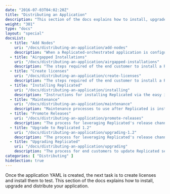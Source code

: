 ```yaml
---
date: "2016-07-03T04:02:20Z"
title: "Distributing an Application"
description: "This section of the docs explains how to install, upgrade and distribute your application."
weight: "301"
type: "docs"
layout: "special"
docsList:
  - title: "Add Nodes"
    uri: "/docs/distributing-an-application/add-nodes"
    description: "When a Replicated-orchestrated application is configured with a clustering strategy, additional nodes can be installed on remote instances to take part in the cluster."
  - title: "Airgapped Installations"
    uri: "/docs/distributing-an-application/airgapped-installations"
    description: "The steps required of the end customer to install a Replicated application into an air gapped environment."
  - title: "Create licenses"
    uri: "/docs/distributing-an-application/create-licenses"
    description: "The steps required of the end customer to install a Replicated application into an air gapped environment."
  - title: "Installing Replicated"
    uri: "/docs/distributing-an-application/installing"
    description: "Instructions for installing Replicated via the easy install script, manually or behind a proxy. Also includes instructions for uninstalling Replicated."
  - title: "Maintenance"
    uri: "/docs/distributing-an-application/maintenance"
    description: "Maintenance processes to use after Replicated is installed"
  - title: "Promote Releases"
    uri: "/docs/distributing-an-application/promote-releases"
    description: "The process for leveraging Replicated's release channel management functionality to stage versions and deliver updates to customers."
  - title: "Upgrade to Replicated 1.2"
    uri: "/docs/distributing-an-application/upgrading-1.2"
    description: "The process for leveraging Replicated's release channel management functionality to stage versions and deliver updates to customers."
  - title: "Upgrading Replicated"
    uri: "/docs/distributing-an-application/upgrading"
    description: "The process for end customers to update Replicated services to access the latest improvements to the underlying system since their installation."
categories: [ "Distributing" ]
hideSection: true
---
```


Once the application YAML is created, the next task is to create licenses and install them to test.  This section
of the docs explains how to install, upgrade and distribute your application.
